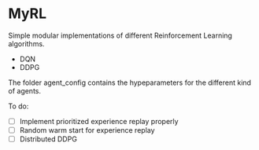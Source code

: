 # MyRL 

Simple modular implementations of different Reinforcement Learning algorithms.

- DQN
- DDPG

The folder agent_config contains the hypeparameters for the different kind of agents. 

To do:
- [ ] Implement prioritized experience replay properly
- [ ] Random warm start for experience replay
- [ ] Distributed DDPG
